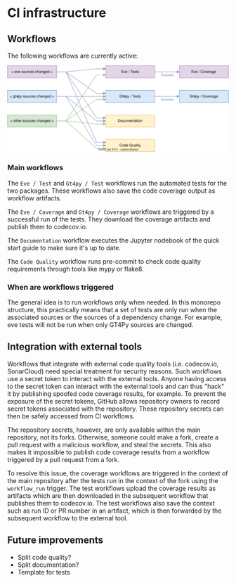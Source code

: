 # CI infrastructure

## Workflows

The following workflows are currently active:

![workflows](workflows.drawio.svg)

### Main workflows

The `Eve / Test` and `Gt4py / Test` workflows run the automated tests for the two packages. These workflows also save the code coverage output as workflow artifacts.

The `Eve / Coverage` and `Gt4py / Coverage` workflows are triggered by a successful run of the tests. They download the coverage artifacts and publish them to codecov.io.

The `Documentation` workflow executes the Jupyter nodebook of the quick start guide to make sure it's up to date. 

The `Code Quality` workflow runs pre-commit to check code quality requirements through tools like mypy or flake8.

### When are workflows triggered

The general idea is to run workflows only when needed. In this monorepo structure, this practically means that a set of tests are only run when the associated sources or the sources of a dependency change. For example, eve tests will not be run when only GT4Py sources are changed.

## Integration with external tools

Workflows that integrate with external code quality tools (i.e. codecov.io, SonarCloud) need special treatment for security reasons. Such workflows use a secret token to interact with the external tools. Anyone having access to the secret token can interact with the external tools and can thus "hack" it by publishing spoofed code coverage results, for example. To prevent the exposure of the secret tokens, GitHub allows repository owners to record secret tokens associated with the repository. These repository secrets can then be safely accessed from CI workflows.

The repository secrets, however, are only available within the main repository, not its forks. Otherwise, someone could make a fork, create a pull request with a malicious workflow, and steal the secrets. This also makes it impossible to publish code coverage results from a workflow triggered by a pull request from a fork.

To resolve this issue, the coverage workflows are triggered in the context of the main repository after the tests run in the context of the fork using the `workflow_run` trigger. The test workflows upload the coverage results as artifacts which are then downloaded in the subsequent workflow that publishes them to codecov.io. The test workflows also save the context such as run ID or PR number in an artifact, which is then forwarded by the subsequent workflow to the external tool.

## Future improvements

- Split code quality?
- Split documentation?
- Template for tests



